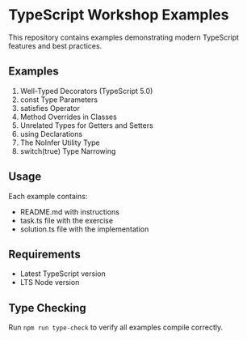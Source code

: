 # TypeScript Workshop Examples

This repository contains examples demonstrating modern TypeScript features and best practices.

## Examples

1. Well-Typed Decorators (TypeScript 5.0)
2. const Type Parameters
3. satisfies Operator
4. Method Overrides in Classes
5. Unrelated Types for Getters and Setters
6. using Declarations
7. The NoInfer Utility Type
8. switch(true) Type Narrowing

## Usage

Each example contains:
- README.md with instructions
- task.ts file with the exercise
- solution.ts file with the implementation

## Requirements

- Latest TypeScript version
- LTS Node version

## Type Checking

Run `npm run type-check` to verify all examples compile correctly.

